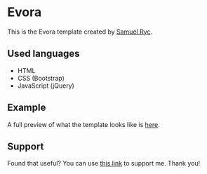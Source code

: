 # Evora
This is the Evora template created by [Samuel Ryc](https://samuelryc.com).

## Used languages
* HTML
* CSS (Bootstrap)
* JavaScript (jQuery)

## Example
A full preview of what the template looks like is [here](https://evroa.samuelryc.com).

## Support
Found that useful? You can use [this link](https://www.buymeacoffee.com/samuelryc) to support me. Thank you!
